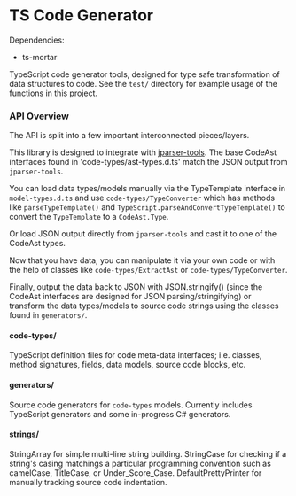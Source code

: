 TS Code Generator
==============

Dependencies:
- ts-mortar

TypeScript code generator tools, designed for type safe transformation of data structures to code.
See the `test/` directory for example usage of the functions in this project.


### API Overview
The API is split into a few important interconnected pieces/layers.

This library is designed to integrate with [jparser-tools](https://github.com/TeamworkGuy2/JParserTools).  The base CodeAst interfaces found in 'code-types/ast-types.d.ts' match the JSON output from `jparser-tools`.

You can load data types/models manually via the TypeTemplate interface in `model-types.d.ts` and use `code-types/TypeConverter` which has methods like `parseTypeTemplate()` and `TypeScript.parseAndConvertTypeTemplate()` to convert the `TypeTemplate` to a `CodeAst.Type`.

Or load JSON output directly from `jparser-tools` and cast it to one of the CodeAst types.

Now that you have data, you can manipulate it via your own code or with the help of classes like `code-types/ExtractAst` or `code-types/TypeConverter`.

Finally, output the data back to JSON with JSON.stringify() (since the CodeAst interfaces are designed for JSON parsing/stringifying) or transform the data types/models to source code strings using the classes found in `generators/`.


#### code-types/
TypeScript definition files for code meta-data interfaces; i.e. classes, method signatures, fields, data models, source code blocks, etc.

#### generators/
Source code generators for `code-types` models.
Currently includes TypeScript generators and some in-progress C# generators.

#### strings/
StringArray for simple multi-line string building.
StringCase for checking if a string's casing matchings a particular programming convention such as camelCase, TitleCase, or Under_Score_Case.
DefaultPrettyPrinter for manually tracking source code indentation.
